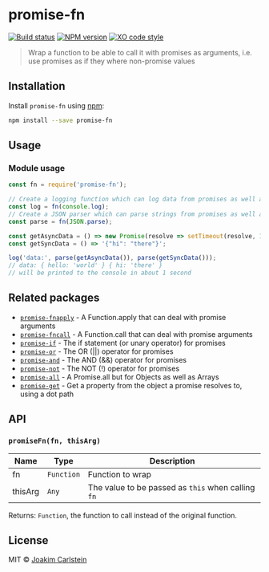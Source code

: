 # promise-fn

[![Build status][travis-image]][travis-url] [![NPM version][npm-image]][npm-url] [![XO code style][codestyle-image]][codestyle-url]

> Wrap a function to be able to call it with promises as arguments, i.e. use promises as if they where non-promise values

## Installation

Install `promise-fn` using [npm](https://www.npmjs.com/):

```bash
npm install --save promise-fn
```

## Usage

### Module usage

```javascript
const fn = require('promise-fn');

// Create a logging function which can log data from promises as well as non-promise values:
const log = fn(console.log);
// Create a JSON parser which can parse strings from promises as well as non-promise values:
const parse = fn(JSON.parse);

const getAsyncData = () => new Promise(resolve => setTimeout(resolve, 1000, '{"hello": "world"}'));
const getSyncData = () => '{"hi": "there"}';

log('data:', parse(getAsyncData()), parse(getSyncData()));
// data: { hello: 'world' } { hi: 'there' }
// will be printed to the console in about 1 second
```

## Related packages

* [`promise-fnapply`](https://www.npmjs.com/package/promise-fnapply) - A Function.apply that can deal with promise arguments
* [`promise-fncall`](https://www.npmjs.com/package/promise-fncall) - A Function.call that can deal with promise arguments
* [`promise-if`](https://www.npmjs.com/package/promise-if) - The if statement (or unary operator) for promises
* [`promise-or`](https://www.npmjs.com/package/promise-or) - The OR (||) operator for promises
* [`promise-and`](https://www.npmjs.com/package/promise-and) - The AND (&amp;&amp;) operator for promises
* [`promise-not`](https://www.npmjs.com/package/promise-not) - The NOT (!) operator for promises
* [`promise-all`](https://www.npmjs.com/package/promise-all) - A Promise.all but for Objects as well as Arrays
* [`promise-get`](https://www.npmjs.com/package/promise-get) - Get a property from the object a promise resolves to, using a dot path

## API

### `promiseFn(fn, thisArg)`

| Name | Type | Description |
|------|------|-------------|
| fn | `Function` | Function to wrap |
| thisArg | `Any` | The value to be passed as `this` when calling `fn` |

Returns: `Function`, the function to call instead of the original function.

## License

MIT © [Joakim Carlstein](http://joakim.beng.se)

[npm-url]: https://npmjs.org/package/promise-fn
[npm-image]: https://badge.fury.io/js/promise-fn.svg
[travis-url]: https://travis-ci.org/joakimbeng/promise-fn
[travis-image]: https://travis-ci.org/joakimbeng/promise-fn.svg?branch=master
[codestyle-url]: https://github.com/sindresorhus/xo
[codestyle-image]: https://img.shields.io/badge/code%20style-XO-5ed9c7.svg?style=flat
